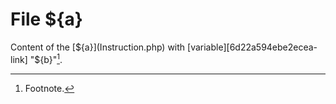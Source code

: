 <!-- markdownlint-disable -->

# File ${a}

Content of the [${a}](Instruction.php) with [variable][6d22a594ebe2ecea-link] "${b}"[^6d22a594ebe2ecea-1].

[6d22a594ebe2ecea-link]: Instruction.php

[^6d22a594ebe2ecea-1]: Footnote.
